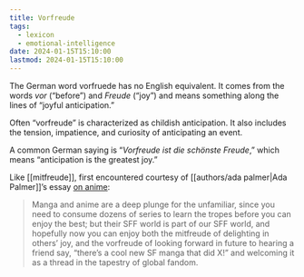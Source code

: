 ```yaml
---
title: Vorfreude
tags:
  - lexicon
  - emotional-intelligence
date: 2024-01-15T15:10:00
lastmod: 2024-01-15T15:10:00
---
```

The German word vorfruede has no English equivalent. It comes from the words _vor_ (“before”) and _Freude_ (“joy”) and means something along the lines of “joyful anticipation.”

Often “vorfreude” is characterized as childish anticipation. It also includes the tension, impatience, and curiosity of anticipating an event. 

A common German saying is “_Vorfreude ist die schönste Freude_,” which means “anticipation is the greatest joy.”

Like [[mitfreude]], first encountered courtesy of [[authors/ada palmer|Ada Palmer]]’s essay [on anime](http://strangehorizons.com/non-fiction/a-mitfreude-of-anime-and-mangas-relationship-with-anglophone-science-fiction-or-this-essay-will-not-try-to-get-you-into-anime-and-manga/): 

> Manga and anime are a deep plunge for the unfamiliar, since you need to consume dozens of series to learn the tropes before you can enjoy the best; but their SFF world is part of our SFF world, and hopefully now you can enjoy both the mitfreude of delighting in others’ joy, and the vorfreude of looking forward in future to hearing a friend say, “there’s a cool new SF manga that did X!” and welcoming it as a thread in the tapestry of global fandom.
